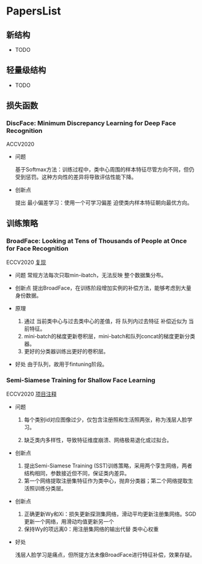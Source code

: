 # PapersList

## 新结构

- TODO

## 轻量级结构

- TODO



## 损失函数

### DiscFace: Minimum Discrepancy Learning for Deep Face Recognition

ACCV2020  

- 问题

  基于Softmax方法：训练过程中，类中心周围的样本特征尽管方向不同，但仍受到惩罚。这种方向性的差异将导致评估性能下降。

- 创新点

  提出 最小偏差学习：使用一个可学习偏差 迫使类内样本特征朝向最优方向。

 





## 训练策略

### BroadFace: Looking at Tens of Thousands of People at Once for Face Recognition

ECCV2020    [复现](https://github.com/bobo0810/BroadFace)

- 问题 
  常规方法每次只取min-ibatch，无法反映 整个数据集分布。

- 创新点
  提出BroadFace，在训练阶段增加实例的补偿方法，能够考虑到大量身份数据。
- 原理
  1. 通过 当前类中心与过去类中心的差值，将 队列内过去特征 补偿近似为 当前特征。
  2. mini-batch的梯度更新卷积层，mini-batch和队列concat的梯度更新分类器。
  3. 更好的分类器训练出更好的卷积层。

- 好处
  由于队列，故用于fintuning阶段。

### Semi-Siamese Training for Shallow Face Learning

ECCV2020   [项目注释](https://github.com/bobo0810/Semi-Siamese-Training)

- 问题

  1. 每个类别id对应图像过少，仅包含注册照和生活照两张，称为浅层人脸学习。

  2. 缺乏类内多样性，导致特征维度崩溃、网络极易退化或过拟合。

- 创新点

  1. 提出Semi-Siamese Training (SST)训练策略，采用两个孪生网络，两者结构相同，参数接近但不同，保证类内差异。
  2. 第一个网络提取注册集特征作为类中心，抛弃分类器；第二个网络提取生活照训练分类层。

- 创新点

  1. 正确更新Wy和Xi：损失更新探测集网络，滑动平均更新注册集网络。SGD更新一个网络，用滑动均值更新另一个
  2. 保持Wy的项远离0：用注册集网络的输出代替 类中心权重

- 好处

  浅层人脸学习是痛点，但所提方法未像BroadFace进行特征补偿，效果存疑。

